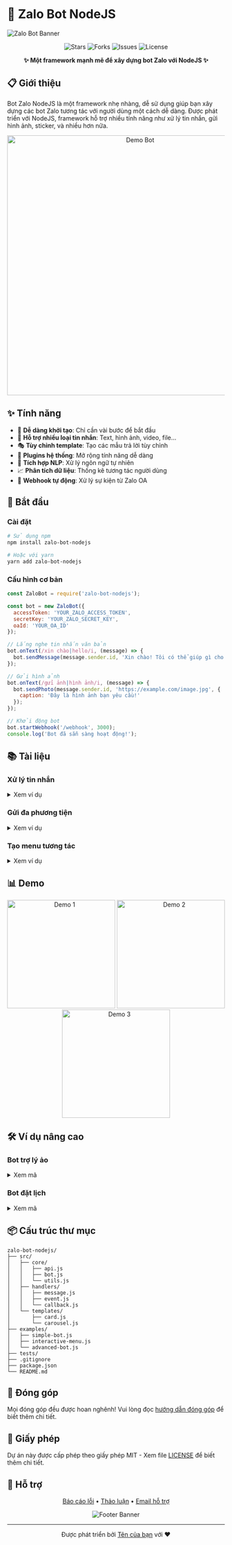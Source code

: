 # 🤖 Zalo Bot NodeJS

![Zalo Bot Banner](https://via.placeholder.com/800x200)

<p align="center">
  <img src="https://img.shields.io/github/stars/your-username/zalo-bot-nodejs?style=for-the-badge" alt="Stars">
  <img src="https://img.shields.io/github/forks/your-username/zalo-bot-nodejs?style=for-the-badge" alt="Forks">
  <img src="https://img.shields.io/github/issues/your-username/zalo-bot-nodejs?style=for-the-badge" alt="Issues">
  <img src="https://img.shields.io/github/license/your-username/zalo-bot-nodejs?style=for-the-badge" alt="License">
</p>

<p align="center">
  <b>✨ Một framework mạnh mẽ để xây dựng bot Zalo với NodeJS ✨</b>
</p>

## 📋 Giới thiệu

Bot Zalo NodeJS là một framework nhẹ nhàng, dễ sử dụng giúp bạn xây dựng các bot Zalo tương tác với người dùng một cách dễ dàng. Được phát triển với NodeJS, framework hỗ trợ nhiều tính năng như xử lý tin nhắn, gửi hình ảnh, sticker, và nhiều hơn nữa.

<p align="center">
  <img src="https://via.placeholder.com/600x300" alt="Demo Bot" width="600">
</p>

## ✨ Tính năng

- 🚀 **Dễ dàng khởi tạo**: Chỉ cần vài bước để bắt đầu
- 💬 **Hỗ trợ nhiều loại tin nhắn**: Text, hình ảnh, video, file...
- 🎭 **Tùy chỉnh template**: Tạo các mẫu trả lời tùy chỉnh
- 🔌 **Plugins hệ thống**: Mở rộng tính năng dễ dàng
- 🧠 **Tích hợp NLP**: Xử lý ngôn ngữ tự nhiên
- 📈 **Phân tích dữ liệu**: Thống kê tương tác người dùng
- 🔄 **Webhook tự động**: Xử lý sự kiện từ Zalo OA

## 🚀 Bắt đầu

### Cài đặt

```bash
# Sử dụng npm
npm install zalo-bot-nodejs

# Hoặc với yarn
yarn add zalo-bot-nodejs
```

### Cấu hình cơ bản

```javascript
const ZaloBot = require('zalo-bot-nodejs');

const bot = new ZaloBot({
  accessToken: 'YOUR_ZALO_ACCESS_TOKEN',
  secretKey: 'YOUR_ZALO_SECRET_KEY',
  oaId: 'YOUR_OA_ID'
});

// Lắng nghe tin nhắn văn bản
bot.onText(/xin chào|hello/i, (message) => {
  bot.sendMessage(message.sender.id, 'Xin chào! Tôi có thể giúp gì cho bạn?');
});

// Gửi hình ảnh
bot.onText(/gửi ảnh|hình ảnh/i, (message) => {
  bot.sendPhoto(message.sender.id, 'https://example.com/image.jpg', {
    caption: 'Đây là hình ảnh bạn yêu cầu!'
  });
});

// Khởi động bot
bot.startWebhook('/webhook', 3000);
console.log('Bot đã sẵn sàng hoạt động!');
```

## 📚 Tài liệu

### Xử lý tin nhắn

<details>
<summary>Xem ví dụ</summary>

```javascript
// Lắng nghe tất cả tin nhắn
bot.on('message', (message) => {
  console.log('Nhận được tin nhắn:', message);
});

// Phản hồi theo regex
bot.onText(/thời tiết (.+)/i, (message, match) => {
  const location = match[1];
  bot.sendMessage(message.sender.id, `Đang kiểm tra thời tiết tại ${location}...`);
  // Gọi API thời tiết và trả về kết quả
});
```
</details>

### Gửi đa phương tiện

<details>
<summary>Xem ví dụ</summary>

```javascript
// Gửi hình ảnh
bot.sendPhoto(userId, 'path/to/image.jpg', { caption: 'Ảnh đẹp' });

// Gửi tệp
bot.sendFile(userId, 'path/to/document.pdf', { caption: 'Tài liệu quan trọng' });

// Gửi video
bot.sendVideo(userId, 'path/to/video.mp4');

// Gửi gif động
bot.sendAnimation(userId, 'path/to/animation.gif');
```
</details>

### Tạo menu tương tác

<details>
<summary>Xem ví dụ</summary>

```javascript
bot.sendMessage(userId, 'Vui lòng chọn một tùy chọn:', {
  replyMarkup: {
    inlineKeyboard: [
      [
        { text: '👍 Tùy chọn 1', callback_data: 'option1' },
        { text: '👌 Tùy chọn 2', callback_data: 'option2' }
      ],
      [{ text: '❤️ Tùy chọn 3', callback_data: 'option3' }]
    ]
  }
});

bot.on('callback_query', (query) => {
  const chatId = query.message.chat.id;
  const data = query.data;
  
  if (data === 'option1') {
    bot.sendMessage(chatId, 'Bạn đã chọn tùy chọn 1!');
  } else if (data === 'option2') {
    bot.sendMessage(chatId, 'Bạn đã chọn tùy chọn 2!');
  } else {
    bot.sendMessage(chatId, 'Bạn đã chọn tùy chọn 3!');
  }
});
```
</details>

## 📊 Demo

<p align="center">
  <img src="https://via.placeholder.com/250x500" width="250" alt="Demo 1">
  <img src="https://via.placeholder.com/250x500" width="250" alt="Demo 2">
  <img src="https://via.placeholder.com/250x500" width="250" alt="Demo 3">
</p>

## 🛠️ Ví dụ nâng cao

### Bot trợ lý ảo

<details>
<summary>Xem mã</summary>

```javascript
const ZaloBot = require('zalo-bot-nodejs');
const nlpProcessor = require('./nlp-processor');

const bot = new ZaloBot({
  accessToken: process.env.ZALO_ACCESS_TOKEN,
  secretKey: process.env.ZALO_SECRET_KEY,
  oaId: process.env.ZALO_OA_ID
});

bot.on('message', async (message) => {
  if (message.type === 'text') {
    const intent = await nlpProcessor.analyze(message.text);
    
    switch (intent.name) {
      case 'greeting':
        await bot.sendMessage(message.sender.id, 'Chào bạn! Tôi là trợ lý ảo, tôi có thể giúp gì cho bạn?');
        break;
      case 'weather':
        const location = intent.entities.location || 'Hà Nội';
        await bot.sendMessage(message.sender.id, `Đang kiểm tra thời tiết tại ${location}...`);
        // Gọi API thời tiết và trả về kết quả
        break;
      default:
        await bot.sendMessage(message.sender.id, 'Xin lỗi, tôi không hiểu yêu cầu của bạn.');
    }
  }
});

bot.startWebhook('/webhook', 3000);
```
</details>

### Bot đặt lịch

<details>
<summary>Xem mã</summary>

```javascript
const ZaloBot = require('zalo-bot-nodejs');
const { createCalendarEvent } = require('./calendar-service');

const bot = new ZaloBot({
  accessToken: process.env.ZALO_ACCESS_TOKEN,
  secretKey: process.env.ZALO_SECRET_KEY,
  oaId: process.env.ZALO_OA_ID
});

const userStates = {};

bot.onText(/đặt lịch/i, (message) => {
  const userId = message.sender.id;
  userStates[userId] = { stage: 'awaiting_date' };
  
  bot.sendMessage(userId, 'Vui lòng cho tôi biết ngày bạn muốn đặt lịch (VD: 25/04/2025)');
});

bot.on('message', (message) => {
  const userId = message.sender.id;
  const state = userStates[userId];
  
  if (!state) return;
  
  if (state.stage === 'awaiting_date' && message.type === 'text') {
    // Xử lý và kiểm tra định dạng ngày
    state.date = message.text;
    state.stage = 'awaiting_time';
    
    bot.sendMessage(userId, 'Vui lòng cho tôi biết giờ bạn muốn đặt lịch (VD: 15:30)');
  } 
  else if (state.stage === 'awaiting_time' && message.type === 'text') {
    state.time = message.text;
    state.stage = 'awaiting_title';
    
    bot.sendMessage(userId, 'Vui lòng cho tôi biết tiêu đề của lịch');
  }
  else if (state.stage === 'awaiting_title' && message.type === 'text') {
    state.title = message.text;
    
    // Tạo sự kiện lịch
    createCalendarEvent(userId, state.date, state.time, state.title)
      .then(() => {
        bot.sendMessage(userId, `✅ Đã đặt lịch thành công:
- Ngày: ${state.date}
- Giờ: ${state.time}
- Tiêu đề: ${state.title}`);
      })
      .catch(error => {
        bot.sendMessage(userId, `❌ Đã xảy ra lỗi khi đặt lịch: ${error.message}`);
      })
      .finally(() => {
        // Xóa trạng thái người dùng
        delete userStates[userId];
      });
  }
});

bot.startWebhook('/webhook', 3000);
```
</details>

## 📦 Cấu trúc thư mục

```
zalo-bot-nodejs/
├── src/
│   ├── core/
│   │   ├── api.js
│   │   ├── bot.js
│   │   └── utils.js
│   ├── handlers/
│   │   ├── message.js
│   │   ├── event.js
│   │   └── callback.js
│   └── templates/
│       ├── card.js
│       └── carousel.js
├── examples/
│   ├── simple-bot.js
│   ├── interactive-menu.js
│   └── advanced-bot.js
├── tests/
├── .gitignore
├── package.json
└── README.md
```

## 🤝 Đóng góp

Mọi đóng góp đều được hoan nghênh! Vui lòng đọc [hướng dẫn đóng góp](CONTRIBUTING.md) để biết thêm chi tiết.

## 📝 Giấy phép

Dự án này được cấp phép theo giấy phép MIT - Xem file [LICENSE](LICENSE) để biết thêm chi tiết.

## 💖 Hỗ trợ

<p align="center">
  <a href="https://github.com/your-username/zalo-bot-nodejs/issues">Báo cáo lỗi</a> •
  <a href="https://github.com/your-username/zalo-bot-nodejs/discussions">Thảo luận</a> •
  <a href="mailto:support@example.com">Email hỗ trợ</a>
</p>

<p align="center">
  <img src="https://via.placeholder.com/500x100" alt="Footer Banner">
</p>

---

<p align="center">
  Được phát triển bởi <a href="https://github.com/your-username">Tên của bạn</a> với ❤️
</p>
